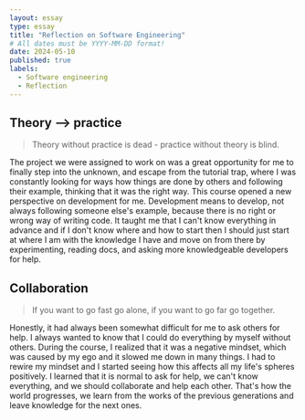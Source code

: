 ```yaml
---
layout: essay
type: essay
title: "Reflection on Software Engineering"
# All dates must be YYYY-MM-DD format!
date: 2024-05-10
published: true
labels:
  - Software engineering
  - Reflection
---
```


## Theory \-\-\> practice

> Theory without practice is dead - practice without theory is blind.

The project we were assigned to work on was a great opportunity for me to finally step into the unknown, and escape from the tutorial trap, where I was constantly looking for ways how things are done by others and following their example, thinking that it was the right way. This course opened a new perspective on development for me. Development means to develop, not always following someone else's example, because there is no right or wrong way of writing code. It taught me that I can't know everything in advance and if I don't know where and how to start then I should just start at where I am with the knowledge I have and move on from there by experimenting, reading docs, and asking more knowledgeable developers for help.

## Collaboration

> If you want to go fast go alone, if you want to go far go together.

Honestly, it had always been somewhat difficult for me to ask others for help. I always wanted to know that I could do everything by myself without others. During the course, I realized that it was a negative mindset, which was caused by my ego and it slowed me down in many things. I had to rewire my mindset and I started seeing how this affects all my life's spheres positively. I learned that it is normal to ask for help, we can't know everything, and we should collaborate and help each other. That's how the world progresses, we learn from the works of the previous generations and leave knowledge for the next ones.

